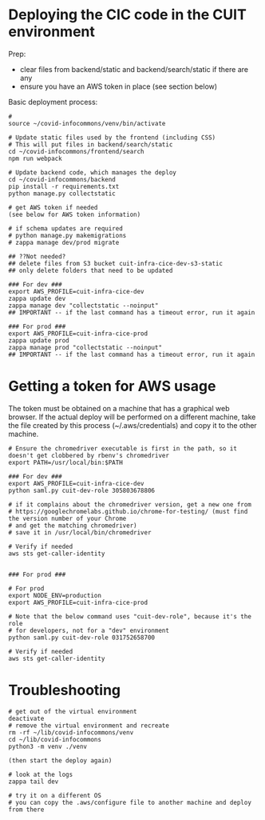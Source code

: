 
Deploying the CIC code in the CUIT environment
===============================================

Prep:
- clear files from backend/static and backend/search/static if there are any
- ensure you have an AWS token in place (see section below)

Basic deployment process:
```
# 
source ~/covid-infocommons/venv/bin/activate 

# Update static files used by the frontend (including CSS)
# This will put files in backend/search/static
cd ~/covid-infocommons/frontend/search
npm run webpack

# Update backend code, which manages the deploy
cd ~/covid-infocommons/backend
pip install -r requirements.txt
python manage.py collectstatic

# get AWS token if needed
(see below for AWS token information)

# if schema updates are required
# python manage.py makemigrations
# zappa manage dev/prod migrate

## ??Not needed?
## delete files from S3 bucket cuit-infra-cice-dev-s3-static
## only delete folders that need to be updated

### For dev ###
export AWS_PROFILE=cuit-infra-cice-dev
zappa update dev
zappa manage dev "collectstatic --noinput"
## IMPORTANT -- if the last command has a timeout error, run it again

### For prod ###
export AWS_PROFILE=cuit-infra-cice-prod
zappa update prod
zappa manage prod "collectstatic --noinput"
## IMPORTANT -- if the last command has a timeout error, run it again
```

Getting a token for AWS usage
=============================

The token must be obtained on a machine that has a graphical web browser. If the
actual deploy will be performed on a different machine, take the file created by
this process (~/.aws/credentials) and copy it to the other machine.

```
# Ensure the chromedriver executable is first in the path, so it doesn't get clobbered by rbenv's chromedriver
export PATH=/usr/local/bin:$PATH

### For dev ###
export AWS_PROFILE=cuit-infra-cice-dev
python saml.py cuit-dev-role 305803678806

# if it complains about the chromedriver version, get a new one from
# https://googlechromelabs.github.io/chrome-for-testing/ (must find the version number of your Chrome
# and get the matching chromedriver)
# save it in /usr/local/bin/chromedriver

# Verify if needed
aws sts get-caller-identity


### For prod ###

# For prod
export NODE_ENV=production
export AWS_PROFILE=cuit-infra-cice-prod

# Note that the below command uses "cuit-dev-role", because it's the role
# for developers, not for a "dev" environment
python saml.py cuit-dev-role 031752658700

# Verify if needed
aws sts get-caller-identity
```

Troubleshooting
===============

```
# get out of the virtual environment
deactivate
# remove the virtual environment and recreate
rm -rf ~/lib/covid-infocommons/venv
cd ~/lib/covid-infocommons
python3 -m venv ./venv

(then start the deploy again)

# look at the logs
zappa tail dev

# try it on a different OS
# you can copy the .aws/configure file to another machine and deploy from there
```
